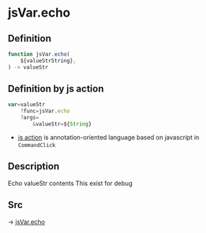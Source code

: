 # jsVar.echo

## Definition

```js.js
function jsVar.echo(
	${valueStrString},
) -> valueStr
```


## Definition by js action

```js.js
var=valueStr
	?func=jsVar.echo
	?args=
		&valueStr=${String}
```

- [js action](#) is annotation-oriented language based on javascript in `CommandClick`

## Description

Echo valueStr contents
This exist for debug


## Src

-> [jsVar.echo](https://github.com/puutaro/CommandClick/blob/master/app/src/main/java/com/puutaro/commandclick/fragment_lib/terminal_fragment/js_interface/JsVar.kt#L10)


